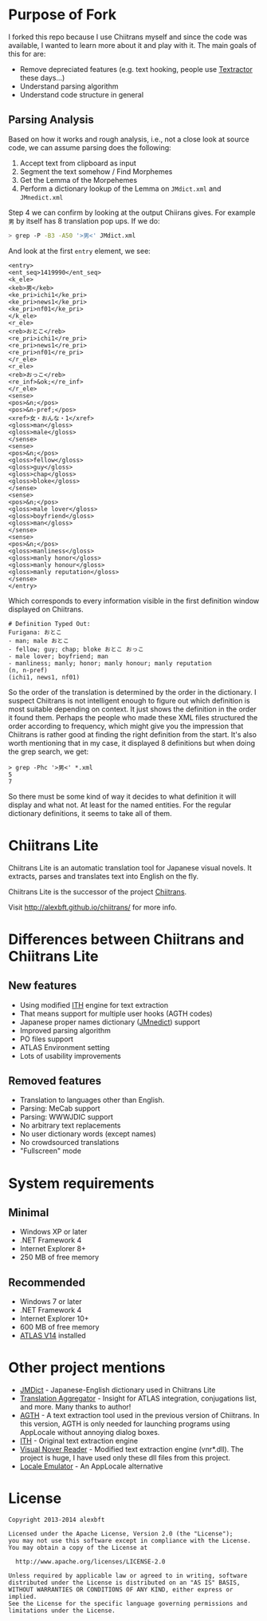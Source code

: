 ﻿# Purpose of Fork
I forked this repo because I use Chiitrans myself and since the code was available, I wanted to learn more about it and play with it. The main goals of this for are:
* Remove depreciated features (e.g. text hooking, people use [Textractor](https://github.com/Artikash/Textractor) these days...) 
* Understand parsing algorithm
* Understand code structure in general 

## Parsing Analysis
Based on how it works and rough analysis, i.e., not a close look at source code, we can assume parsing does the following:
1. Accept text from clipboard as input
2. Segment the text somehow / Find Morphemes
3. Get the Lemma of the Morpehemes
4. Perform a dictionary lookup of the Lemma on `JMdict.xml` and `JMnedict.xml`

Step 4 we can confirm by looking at the output Chiirans gives. For example `男` by itself has 8 translation pop ups.
If we do:
```sh
> grep -P -B3 -A50 '>男<' JMdict.xml
```
And look at the first `entry` element, we see:
```
<entry>
<ent_seq>1419990</ent_seq>
<k_ele>
<keb>男</keb>
<ke_pri>ichi1</ke_pri>
<ke_pri>news1</ke_pri>
<ke_pri>nf01</ke_pri>
</k_ele>
<r_ele>
<reb>おとこ</reb>
<re_pri>ichi1</re_pri>
<re_pri>news1</re_pri>
<re_pri>nf01</re_pri>
</r_ele>
<r_ele>
<reb>おっこ</reb>
<re_inf>&ok;</re_inf>
</r_ele>
<sense>
<pos>&n;</pos>
<pos>&n-pref;</pos>
<xref>女・おんな・1</xref>
<gloss>man</gloss>
<gloss>male</gloss>
</sense>
<sense>
<pos>&n;</pos>
<gloss>fellow</gloss>
<gloss>guy</gloss>
<gloss>chap</gloss>
<gloss>bloke</gloss>
</sense>
<sense>
<pos>&n;</pos>
<gloss>male lover</gloss>
<gloss>boyfriend</gloss>
<gloss>man</gloss>
</sense>
<sense>
<pos>&n;</pos>
<gloss>manliness</gloss>
<gloss>manly honor</gloss>
<gloss>manly honour</gloss>
<gloss>manly reputation</gloss>
</sense>
</entry>
```
Which corresponds to every information visible in the first definition window displayed on Chiitrans.
```
# Definition Typed Out:
Furigana: おとこ
- man; male おとこ
- fellow; guy; chap; bloke おとこ おっこ
- male lover; boyfriend; man
- manliness; manly; honor; manly honour; manly reputation
(n, n-pref)
(ichi1, news1, nf01)
```

So the order of the translation is determined by the order in the dictionary. I suspect Chiitrans is not intelligent enough to figure out which definition is most suitable depending on context. It just shows the definition in the order it found them. 
Perhaps the people who made these XML files structured the order according to frequency, which might give you the impression that Chiitrans is rather good at finding the right definition from the start.
It's also worth mentioning that in my case, it displayed 8 definitions but when doing the grep search, we get:

```
> grep -Phc '>男<' *.xml
5
7
```
So there must be some kind of way it decides to what definition it will display and what not. At least for the named entities. For the regular dictionary definitions, it seems to take all of them.

# Chiitrans Lite
Chiitrans Lite is an automatic translation tool for Japanese visual novels. It extracts, parses and translates text into English on the fly.

Chiitrans Lite is the successor of the project [Chiitrans](http://code.google.com/p/chiitrans/).

Visit http://alexbft.github.io/chiitrans/ for more info.

# Differences between Chiitrans and Chiitrans Lite
## New features
* Using modified [ITH](http://code.google.com/p/interactive-text-hooker/) engine for text extraction
* That means support for multiple user hooks (AGTH codes)
* Japanese proper names dictionary ([JMnedict](http://www.csse.monash.edu.au/~jwb/enamdict_doc.html)) support
* Improved parsing algorithm
* PO files support
* ATLAS Environment setting
* Lots of usability improvements

## Removed features
* Translation to languages other than English.
* Parsing: MeCab support
* Parsing: WWWJDIC support
* No arbitrary text replacements
* No user dictionary words (except names)
* No crowdsourced translations
* "Fullscreen" mode

# System requirements
## Minimal
* Windows XP or later
* .NET Framework 4
* Internet Explorer 8+
* 250 MB of free memory

## Recommended
* Windows 7 or later
* .NET Framework 4
* Internet Explorer 10+
* 600 MB of free memory
* [ATLAS V14](http://www.fujitsu.com/global/services/software/translation/atlas/index.html) installed

# Other project mentions
* [JMDict](http://www.csse.monash.edu.au/~jwb/jmdict.html) - Japanese-English dictionary used in Chiitrans Lite
* [Translation Aggregator](http://www.hongfire.com/forum/showthread.php/94395-Translation-Aggregator-v0-4-9) - Insight for ATLAS integration, conjugations list, and more. Many thanks to author!
* [AGTH](https://sites.google.com/site/agthook/) - A text extraction tool used in the previous version of Chiitrans. In this version, AGTH is only needed for launching programs using AppLocale without annoying dialog boxes.
* [ITH](http://code.google.com/p/interactive-text-hooker/) - Original text extraction engine
* [Visual Nover Reader](https://code.google.com/p/annot-player/) - Modified text extraction engine (vnr\*.dll). The project is huge, I have used only these dll files from this project.
* [Locale Emulator](https://github.com/xupefei/Locale-Emulator) - An AppLocale alternative

# License
    Copyright 2013-2014 alexbft

    Licensed under the Apache License, Version 2.0 (the "License");
    you may not use this software except in compliance with the License.
    You may obtain a copy of the License at

      http://www.apache.org/licenses/LICENSE-2.0

    Unless required by applicable law or agreed to in writing, software
    distributed under the License is distributed on an "AS IS" BASIS,
    WITHOUT WARRANTIES OR CONDITIONS OF ANY KIND, either express or implied.
    See the License for the specific language governing permissions and
    limitations under the License.